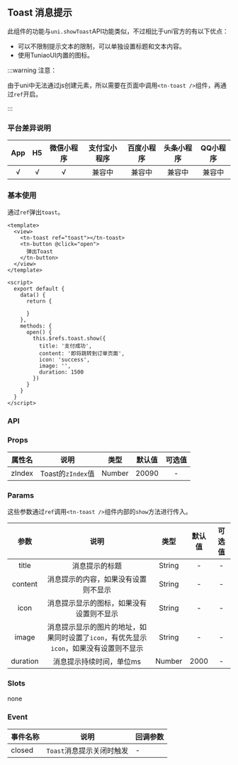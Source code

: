 ## Toast 消息提示 <to-api/>

<demo-model url="/componentsPage/toast/toast"></demo-model>
此组件的功能与`uni.showToast`API功能类似，不过相比于uni官方的有以下优点：

- 可以不限制提示文本的限制，可以单独设置标题和文本内容。
- 使用TuniaoUI内置的图标。



:::warning 注意：

由于uni中无法通过js创建元素，所以需要在页面中调用`<tn-toast />`组件，再通过`ref`开启。

:::



### 平台差异说明

|  App   |  H5  | 微信小程序 | 支付宝小程序 | 百度小程序 | 头条小程序 | QQ小程序 |
| :----: | :--: | :--------: | :----------: | :--------: | :--------: | :------: |
| √ |  √   |     √      |    兼容中    |   兼容中   |   兼容中   |  兼容中  |



### 基本使用

通过`ref`弹出`toast`。

```vue
<template>
  <view>
    <tn-toast ref="toast"></tn-toast>
    <tn-button @click="open">
      弹出Toast
    </tn-button>
  </view>
</template>

<script>
  export default {
    data() {
      return {

      }
    },
    methods: {
      open() {
        this.$refs.toast.show({
          title: '支付成功',
          content: '即将跳转到订单页面',
          icon: 'success',
          image: '',
          duration: 1500
        })
      }
    }
  }
</script>
```



### API

### Props

| 属性名 |       说明        |  类型  | 默认值 | 可选值 |
| :----: | :---------------: | :----: | :----: | :----: |
| zIndex | Toast的`zIndex`值 | Number | 20090  |   -    |



### Params

这些参数通过`ref`调用`<tn-toast />`组件内部的`show`方法进行传入。

|   参数   |                             说明                             |  类型  | 默认值 | 可选值 |
| :------: | :----------------------------------------------------------: | :----: | :----: | :----: |
|  title   |                        消息提示的标题                        | String |   -    |   -    |
| content  |             消息提示的内容，如果没有设置则不显示             | String |   -    |   -    |
|   icon   |           消息提示显示的图标，如果没有设置则不显示           | String |   -    |   -    |
|  image   | 消息提示显示的图片的地址，如果同时设置了`icon`，有优先显示`icon`，如果没有设置则不显示 | String |   -    |   -    |
| duration |                   消息提示持续时间，单位ms                   | Number |  2000  |   -    |



### Slots

none



### Event

| 事件名称 | 说明                      | 回调参数 |
| -------- | ------------------------- | -------- |
| closed   | `Toast`消息提示关闭时触发 | -        |

